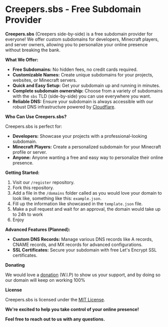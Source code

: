 # Creepers.sbs - Free Subdomain Provider

**Creepers.sbs** (Creepers side-by-side) is a free subdomain provider for everyone! We offer custom subdomains for developers, Minecraft players, and server owners, allowing you to personalize your online presence without breaking the bank.

**What We Offer:**

* **Free Subdomains:** No hidden fees, no credit cards required.
* **Customizable Names:** Create unique subdomains for your projects, websites, or Minecraft servers.
* **Quick and Easy Setup:** Get your subdomain up and running in minutes.
* **Complete subdomain ownership:** Choose from a variety of subdomains with the `sbs` TLD (side-by-side) you can use everywhere you want.
* **Reliable DNS:** Ensure your subdomain is always accessible with our robust DNS infrastructure powered by [Cloudflare](https://cloudflare.com).

**Who Can Use Creepers.sbs?**

Creepers.sbs is perfect for:

* **Developers:** Showcase your projects with a professional-looking subdomain.
* **Minecraft Players:** Create a personalized subdomain for your Minecraft profile or server.
* **Anyone:** Anyone wanting a free and easy way to personalize their online presence.

**Getting Started:**

1. Visit our `/register` repository.
2. Fork this repository.
3. Add a file in the `/domains` folder called as you would love your domain to look like, something like this: `example.json`.
4. Fill up the information like showcased in the `template.json` file.
5. Make a pull request and wait for an approval, the domain would take up to 24h to work
6. Enjoy

**Advanced Features (Planned):**

* **Custom DNS Records:** Manage various DNS records like A records, CNAME records, and MX records for advanced configurations.
* **SSL Certificates:** Secure your subdomain with free Let's Encrypt SSL certificates.

**Donating**

We would love a [donation](https://creepers.sbs/donate) (W.I.P) to show us your support, and by doing so our domain will keep on working 100%

**License**

Creepers.sbs is licensed under the [MIT License](https://choosealicense.com/licenses/mit/).

**We're excited to help you take control of your online presence!**

**Feel free to reach out to us with any questions.**
